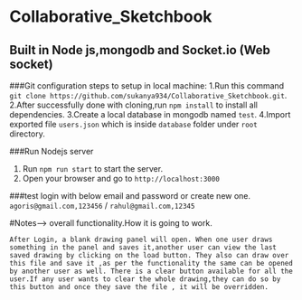 # Collaborative_Sketchbook
## Built in Node js,mongodb and Socket.io (Web socket)

###Git configuration steps to setup in local machine:
1.Run this command `git clone https://github.com/sukanya934/Collaborative_Sketchbook.git`.
2.After successfully done with cloning,run `npm install` to install all dependencies.
3.Create a local database in mongodb named `test`.
4.Import exported file `users.json` which is inside `database` folder under `root` directory.

###Run Nodejs server
1. Run `npm run start` to start the server.
2. Open your browser and go to `http://localhost:3000`

###test login with below email and password or create new one. 
`agoris@gmail.com,123456` / `rahul@gmail.com,12345`

#Notes--> overall functionality.How it is going to work.

`After Login, a blank drawing panel will open.
When one user draws something in the panel and saves it,another user can view the last saved drawing by clicking on the load button.
They also can draw over this file and save it ,as per the functionality the same can be opened by another user as well.
There is a clear button available for all the user.If any user wants to clear the whole drawing,they can do so by this button and once they save the file , it will be overridden.`
